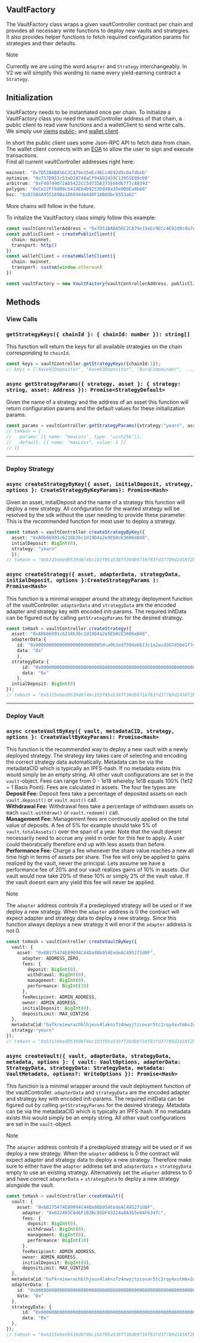 ## VaultFactory
The VaultFactory class wraps a given vaultController contract per chain and provides all necessary write functions to deploy new vaults and strategies. It also provides helper functions to fetch required configuration params for strategies and their defaults.

> [!NOTE]  
> Currently we are using the word `Adapter` and `Strategy` interchangeably. In V2 we will simplify this wording to name every yield-earning contract a `Strategy`. 


## Initialization

VaultFactory needs to be instantiated once per chain. To initialize a VaultFactory class you need the vaultController address of that chain, a public client to read view functions and a walletClient to send write calls. We simply use [viems](https://viem.sh/) [public-](https://viem.sh/docs/clients/public.html) and [wallet client](https://viem.sh/docs/clients/wallet.html). 

In short the public client uses some Json-RPC API to fetch data from chain.<br/>
The wallet client connects with an [EOA](https://ethereum.org/en/glossary/#account) to allow the user to sign and execute transactions.<br/>
Find all current vaultController addresses right here:
```ts
mainnet: "0x7D51BABA56C2CA79e15eEc9ECc4E92d9c0a7dbeb"
optimism: "0x757D953c53aD28748aCf94AD2d59C13955E09c08"
arbitrum: "0xF40749d72Ab5422CC5d735A373E66d67f7cA9393"
polygon: "0xCe22Ff6d00c5414E64b9253Dd49a35e0B9Ea8b60"
bsc: "0x815B4A955169Ba1D66944A4d8F18B69bc9553a62"
```
More chains will follow in the future.<br/>

To initalize the VaultFactory class simply follow this example:
```ts
const vaultControllerAddress = "0x7D51BABA56C2CA79e15eEc9ECc4E92d9c0a7dbeb",
const publicClient = createPublicClient({ 
  chain: mainnet,
  transport: http()
})
const walletClient = createWalletClient({
  chain: mainnet,
  transport: custom(window.ethereum)
})

const vaultFactory = new VaultFactory(vaultControllerAddress, publicClient, walletClient);
```

## Methods
### View Calls

### `getStrategyKeys({ chainId }: { chainId: number }): string[]`

This function will return the keys for all available strategies on the chain corresponding to `chainId`.

```ts
const keys = vaultController.getStrategyKeys({chainId:1});
// keys = ["AaveV2Depositor", "AaveV3Depositor", "AuraCompounder", ...]
```


### `async getStrategyParams({ strategy, asset }: { strategy: string, asset: Address }): Promise<StrategyDefault>`

Given the name of a strategy and the address of an asset this function will return configuration params and the default values for these initialization params. 

```ts
const params = vaultController.getStrategyParams({strategy:"yearn", asset:"0xA0b86991c6218b36c1d19D4a2e9Eb0cE3606eB48"});
// txHash = {
//   params: [{ name: "maxLoss", type: "uint256"}],
//   default: [{ name: "maxLoss", value: 1 }]
// ]}
```

__________
### Deploy Strategy

### `async createStrategyByKey({ asset, initialDeposit, strategy, options }: CreateStrategyByKeyParams): Promise<Hash>`

Given an asset, initalDeposit and the name of a strategy this function will deploy a new strategy. All configuration for the wanted strategy will be resolved by the sdk without the user needing to provide these parameter. This is the recommended function for most user to deploy a strategy. 

```ts
const txHash = vaultController.createStrategyByKey({
  asset: "0xA0b86991c6218b36c1d19D4a2e9Eb0cE3606eB48",
  intialDeposit: BigInt(0),
  strategy: "yearn"
  });
// txHash = "0xb315ebed9539d8f46c1b3f95a538ff38db9716f83fd37789d2458f2b6c812bb6"
```


### `async createStrategy({ asset, adapterData, strategyData, initialDeposit, options }:CreateStrategyParams ): Promise<Hash>`

This function is a minimal wrapper around the strategy deployment function of the vaultController. `adapterData` and `strategyData` are the encoded adapter and strategy key with encoded init-params. The required initData can be figured out by calling `getStrategyParams` for the desired strategy.

```ts
const txHash = vaultController.createStrategy({
  asset: "0xA0b86991c6218b36c1d19D4a2e9Eb0cE3606eB48",
  adapterData:{ 
    id: "0x0000000000000000000000005dca0b3ed7594a6613c1a2acd367d56e1f74f92d",
    data: "0x"
    },
  strategyData:{
      id: "0x0000000000000000000000000000000000000000000000000000000000000000",
      data: "0x"
    },
  intialDeposit: BigInt(0)
});
// txHash = "0xb315ebed9539d8f46c1b3f95a538ff38db9716f83fd37789d2458f2b6c812bb6"
```


__________
### Deploy Vault

### `async createVaultByKey({ vault, metadataCID, strategy, options }: CreateVaultByKeyParams): Promise<Hash>`

This function is the recommended way to deploy a new vault with a newly deployed strategy. The strategy key takes care of selecting and encoding the correct strategy data automatically. Metadata can be via the metadataCID which is typically an IPFS-hash. If no metadata exists this would simply be an empty string. All other vault configurations are set in the `vault`-object. 
Fees can range from 0 - 1e18 whereby 1e18 equals 100% (1e12 = 1 Basis Point). Fees are calculated in assets.
The four fee types are:<br/>
**Deposit Fee:** Deposit fees take a percentage of deposited assets on each `vault.deposit()` or `vault.mint()` call.<br/>
**Withdrawal Fee:** Withdrawal fees take a percentage of withdrawn assets on each `vault.withdraw()` or `vault.redeem()` call.<br/>
**Management Fee:** Management fees are continuously applied on the total value of deposits. A fee of 5% for example should take 5% of `vault.totalAssets()` over the span of a year. Note that the vault doesnt necessarily need to accrue any yield in order for this fee to apply. A user could theoratically therefore end up with less assets than before.<br/>
**Performance Fee:** Charge a fee whenever the share value reaches a new all time high in terms of assets per share. The fee will only be applied to gains realized by the vault, never the principal. Lets assume we have a performance fee of 20% and our vault realizes gains of 10% in assets. Our vault would now take 20% of these 10% or simply 2% of the vault value. If the vault doesnt earn any yield this fee will never be applied.<br/>

> [!NOTE]  
> The `adapter` address controls if a predeployed strategy will be used or if we deploy a new strategy. When the `adapter` address is 0 the contract will expect adapter and strategy data to deploy a new strategy. Since this function always deploys a new strategy it will error if the `adapter` address is not 0.


```ts
const txHash = vaultController.createVaultByKey({
  vault: {
    asset: "0x6B175474E89094C44Da98b954EedeAC495271d0F",
      adapter: ADDRESS_ZERO,
      fees: {
        deposit: BigInt(0),
        withdrawal: BigInt(0),
        management: BigInt(0),
        performance: BigInt(10)
      },
      feeRecipient: ADMIN_ADDRESS,
      owner: ADMIN_ADDRESS,
      initialDeposit: BigInt(0),
      depositLimit: MAX_UINT256
  },
  metadataCid:"bafkreiewrachblhjeuv4laknz7z4nwyjtzcovar5tc2rqy4xutmbx2qpia",
  strategy:"yearn"
});
// txHash = "0xb315ebed9539d8f46c1b3f95a538ff38db9716f83fd37789d2458f2b6c812bb6"
```


### `async createVault({ vault, adapterData, strategyData, metadata, options }: { vault: VaultOptions, adapterData: StrategyData, strategyData: StrategyData, metadata: VaultMetadata, options?: WriteOptions }): Promise<Hash>`

This function is a minimal wrapper around the vault deployment function of the vaultController. `adapterData` and `strategyData` are the encoded adapter and strategy key with encoded init-params. The required initData can be figured out by calling `getStrategyParams` for the desired strategy. Metadata can be via the metadataCID which is typically an IPFS-hash. If no metadata exists this would simply be an empty string. All other vault configurations are set in the `vault`-object. 

> [!NOTE]  
> The `adapter` address controls if a predeployed strategy will be used or if we deploy a new strategy. When the `adapter` address is 0 the contract will expect adapter and strategy data to deploy a new strategy. Therefore make sure to either have the `adapter` address set and `adapterData` + `strategyData` empty to use an existing strategy. Alternatively set the `adapter` address to 0 and have correct `adapterData` + `strategyData` to deploy a new strategy alongside the vault.

```ts
const txHash = vaultController.createVault({
  vault: {
    asset: "0x6B175474E89094C44Da98b954EedeAC495271d0F",
      adapter: "0x612465C8d6F1B2Bc85DF43224a8A3b5e04F634fc",
      fees: {
        deposit: BigInt(0),
        withdrawal: BigInt(0),
        management: BigInt(0),
        performance: BigInt(10)
      },
      feeRecipient: ADMIN_ADDRESS,
      owner: ADMIN_ADDRESS,
      initialDeposit: BigInt(0),
      depositLimit: MAX_UINT256
  },
  metadataCid:"bafkreiewrachblhjeuv4laknz7z4nwyjtzcovar5tc2rqy4xutmbx2qpia",
  adapterData: {
    id: "0x0000000000000000000000000000000000000000000000000000000000000000",
    data: "0x"
  },
  strategyData: {
      id: "0x0000000000000000000000000000000000000000000000000000000000000000",
      data: "0x"
  },
});
// txHash = "0xb315ebed9539d8f46c1b3f95a538ff38db9716f83fd37789d2458f2b6c812bb6"
```